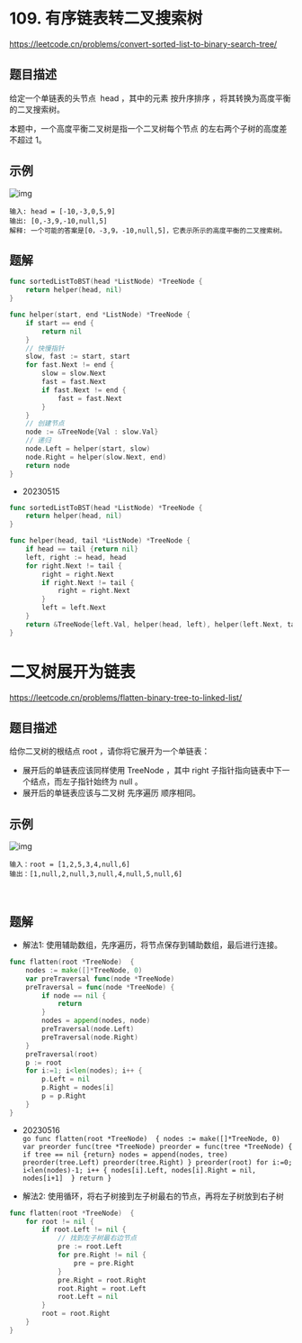 # 109. 有序链表转二叉搜索树
https://leetcode.cn/problems/convert-sorted-list-to-binary-search-tree/

## 题目描述
给定一个单链表的头节点  head ，其中的元素 按升序排序 ，将其转换为高度平衡的二叉搜索树。

本题中，一个高度平衡二叉树是指一个二叉树每个节点 的左右两个子树的高度差不超过 1。

## 示例
![img](https://assets.leetcode.com/uploads/2020/08/17/linked.jpg)
```
输入: head = [-10,-3,0,5,9]
输出: [0,-3,9,-10,null,5]
解释: 一个可能的答案是[0，-3,9，-10,null,5]，它表示所示的高度平衡的二叉搜索树。
```

## 题解
```go
func sortedListToBST(head *ListNode) *TreeNode {
    return helper(head, nil)
}

func helper(start, end *ListNode) *TreeNode {
    if start == end {
        return nil
    }
    // 快慢指针
    slow, fast := start, start
    for fast.Next != end {
        slow = slow.Next
        fast = fast.Next
        if fast.Next != end {
            fast = fast.Next
        }
    }
    // 创建节点
    node := &TreeNode{Val : slow.Val}
    // 递归
    node.Left = helper(start, slow)
    node.Right = helper(slow.Next, end)
    return node
}
```

* 20230515  
```go
func sortedListToBST(head *ListNode) *TreeNode {
    return helper(head, nil)
}

func helper(head, tail *ListNode) *TreeNode {
    if head == tail {return nil}
    left, right := head, head
    for right.Next != tail {
        right = right.Next
        if right.Next != tail {
            right = right.Next
        }
        left = left.Next
    }
    return &TreeNode{left.Val, helper(head, left), helper(left.Next, tail)}
}
```


# 二叉树展开为链表
https://leetcode.cn/problems/flatten-binary-tree-to-linked-list/


## 题目描述
给你二叉树的根结点 root ，请你将它展开为一个单链表：

* 展开后的单链表应该同样使用 TreeNode ，其中 right 子指针指向链表中下一个结点，而左子指针始终为 null 。
* 展开后的单链表应该与二叉树 先序遍历 顺序相同。


## 示例
![img](https://assets.leetcode.com/uploads/2021/01/14/flaten.jpg)
```
输入：root = [1,2,5,3,4,null,6]
输出：[1,null,2,null,3,null,4,null,5,null,6]
```
 
## 题解
* 解法1: 使用辅助数组，先序遍历，将节点保存到辅助数组，最后进行连接。
```go
func flatten(root *TreeNode)  {
    nodes := make([]*TreeNode, 0)
    var preTraversal func(node *TreeNode)
    preTraversal = func(node *TreeNode) {
        if node == nil {
            return 
        }
        nodes = append(nodes, node)
        preTraversal(node.Left)
        preTraversal(node.Right)
    }
    preTraversal(root)
    p := root
    for i:=1; i<len(nodes); i++ {
        p.Left = nil 
        p.Right = nodes[i]
        p = p.Right
    }
}
```

   * 20230516  
    ```go
    func flatten(root *TreeNode)  {
        nodes := make([]*TreeNode, 0)
        var preorder func(tree *TreeNode)
        preorder = func(tree *TreeNode) {
            if tree == nil {return}
            nodes = append(nodes, tree)
            preorder(tree.Left)
            preorder(tree.Right)
        }
        preorder(root)
        for i:=0; i<len(nodes)-1; i++ {
            nodes[i].Left, nodes[i].Right = nil, nodes[i+1] 
        }
        return
    }
    ```
    

* 解法2: 使用循环，将右子树接到左子树最右的节点，再将左子树放到右子树
```go
func flatten(root *TreeNode)  {
    for root != nil {
        if root.Left != nil {
            // 找到左子树最右边节点
            pre := root.Left
            for pre.Right != nil {
                pre = pre.Right
            }
            pre.Right = root.Right
            root.Right = root.Left
            root.Left = nil 
        }
        root = root.Right
    }
}
```
